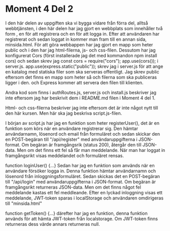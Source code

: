 # Moment 4 Del 2

I den här delen av uppgiften ska vi bygga vidare från förra del, alltså webbtjänsten, i den här delen har jag gjort en webbplats som innehåller två form , en för att registrera och en för att logga in. Efter att användaren har registrerat och sedan loggat in kommer man fram till en annan sida, minsida.html. 
För att göra webbappen har jag gjort en mapp som heter public och i den har jag html-filerna, js- och css-filen. 
Dessutom har jag konfigurerat Cors (först installerade jag det med kommandon npm install cors) och sedan skrev jag const cors = require("cors"); app.use(cors()); i server.js. 
app.use(express.static("public")); skrev jag i server.js för att ange en katalog med statiska filer som ska serveras offentligt. Jag skrev public eftersom det finns en mapp som heter så och filerna som ska publiceras ligger i den. och Express kommer att servera den filen till klienten.

Andra kod som finns i authRoutes.js, server.js och install.js beskriver jag inte eftersom jag har beskrivit dem i README.md filen i Moment 4 del 1. 

 Html- och css-filerna beskriver jag inte eftersom det är inte något nytt till den här kursen. 
 Men här ska jag beskriva script.js-filen. 

I början av script.js har jag en funktion som heter registerUser(), det är en funktion som körs när en användare registrerar sig. Den hämtar användarnamn, lösenord och email från formuläret och sedan skickar den en POST-begäran till "/api/register" med användaruppgifterna i JSON-format. 
Om begäran är framgångsrik (status 200), återgår den till JSON-data. Men om det finns ett fel så får man meddelande. När man har loggat in framgångsrikt visas meddelandet och formuläret rensas.

function loginUser() {...} Sedan har jag en funktion som används när en användare försöker logga in. Denna funktion hämtar användarnamn och lösenord från inloggningsformuläret. Sedan skickas det en POST-begäran till "/api/login" med användaruppgifterna i JSON-format. 
Om begäran är framgångsrikt returneras JSON-data. Men om det finns något fel meddelande kastas ett fel meddleande. 
Efter en lyckad inloggning visas ett meddelande, JWT-token sparas i localStorage och användaren omdirigeras till "minsida.html"

function getToken() {...} därefter har jag en funktion, denna funktion används för att hämta JWT-token från localstorage. 
Om JWT-token finns returneras dess värde annars returneras null.
